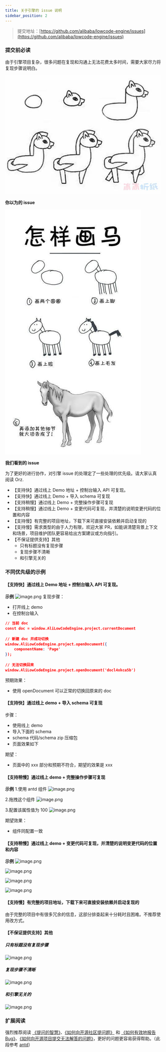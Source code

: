 ```yaml
---
title: 关于引擎的 issue 说明
sidebar_position: 2
---
```

> 提交地址：[https://github.com/alibaba/lowcode-engine/issues](https://github.com/alibaba/lowcode-engine/issues)

### 提交前必读
由于引擎项目复杂，很多问题在复现和沟通上无法花费太多时间，需要大家尽力将复现步骤说明白。


![image.png](./img/you-think.png)

**你以为的 issue**


![image.png](./img/i-see.png)

**我们看到的 issue**

为了更好的进行协作，对引擎 issue 的处理定了一些处理的优先级。请大家认真阅读 Orz.

- 【支持快】通过线上 Demo 地址 + 控制台输入 API 可复现。
- 【支持快】通过线上 Demo + 导入 schema 可复现
- 【支持稍慢】通过线上 Demo + 完整操作步骤可复现
- 【支持稍慢】通过线上 Demo + 变更代码可复现，并清楚的说明变更代码的位置和内容
- 【支持慢】有完整的项目地址，下载下来可直接安装依赖并启动复现的
- 【支持慢】需求类型的由于人力有限，欢迎大家 PR，如能讲清楚背景上下文和场景，项目维护团队更容易给出方案建议或方向指引。
- 【不保证提供支持】其他
   - 只有标题没有复现步骤
   - 复现步骤不清晰
   - 和引擎无关的

### 不同优先级的示例
#### 【支持快】通过线上 Demo 地址 + 控制台输入 API 可复现。
**示例**
![image.png](https://img.alicdn.com/imgextra/i1/O1CN01np6ARb1KnJFOELjXg_!!6000000001208-2-tps-3322-1862.png)
复现步骤：

- 打开线上 demo
- 在控制台输入
```json
// 当前 doc
const doc = window.AliLowCodeEngine.project.currentDocument

// 新建 doc 并成功切换
window.AliLowCodeEngine.project.openDocument({
    componentName: 'Page'
});

// 无法切换回来
window.AliLowCodeEngine.project.openDocument('docl4xkca5b')
```

预期效果：

- 使用 openDocument 可以正常的切换回原来的 doc

#### 【支持快】通过线上 demo + 导入 schema 可复现
步骤：

- 使用线上 demo
- 导入下面的 schema
- schema 代码/schema zip 压缩包
- 页面效果如下

期望：

- 页面中的 xxx 部分和预期不符合，期望的效果是 xxx

#### 【支持稍慢】通过线上 demo + 完整操作步骤可复现
**示例**
1.使用 antd 组件
![image.png](https://img.alicdn.com/imgextra/i4/O1CN019dFe4Y24SDKbmpbdw_!!6000000007389-2-tps-3584-1812.png)

2.拖拽这个组件
![image.png](https://img.alicdn.com/imgextra/i2/O1CN0109SdxO1OtxSbpLn4Q_!!6000000001764-2-tps-3584-1802.png)

3.配置该属性值为 100
![image.png](https://img.alicdn.com/imgextra/i3/O1CN01WeVXpW1HBny0VmQcS_!!6000000000720-2-tps-3584-1800.png)

期望效果：

- 组件同配置一致

#### 【支持稍慢】通过线上 demo + 变更代码可复现，并清楚的说明变更代码的位置和内容
**示例**
![image.png](https://img.alicdn.com/imgextra/i4/O1CN01FL0Urq1tl1pLcYhJH_!!6000000005941-2-tps-1892-754.png)

![image.png](https://img.alicdn.com/imgextra/i3/O1CN01WIpR9V1i363wzyFzi_!!6000000004356-2-tps-1917-778.png)

![image.png](https://img.alicdn.com/imgextra/i1/O1CN01ZDkR3n1MNmP2uk15t_!!6000000001423-2-tps-1836-253.png)

![image.png](https://img.alicdn.com/imgextra/i4/O1CN01OKzt1Z28b9WZIbM6B_!!6000000007950-2-tps-1912-914.png)

#### 【支持慢】有完整的项目地址，下载下来可直接安装依赖并启动复现的
由于完整的项目中有很多冗余的信息，这部分排查起来十分耗时且困难。不推荐使用改方式。

#### 【不保证提供支持】其他
##### 只有标题没有复现步骤
![image.png](https://img.alicdn.com/imgextra/i3/O1CN017rO2gR1YKpEgIMBjh_!!6000000003041-2-tps-2520-1020.png)

##### 复现步骤不清晰
![image.png](https://img.alicdn.com/imgextra/i4/O1CN01vtHi5z225CC7aFVS2_!!6000000007068-2-tps-3584-1666.png)

##### 和引擎无关的
![image.png](https://img.alicdn.com/imgextra/i2/O1CN01KxqT9M1vcu25xJHFP_!!6000000006194-2-tps-2548-1430.png)




### 扩展阅读
强烈推荐阅读 [《提问的智慧》](https://github.com/ryanhanwu/How-To-Ask-Questions-The-Smart-Way)、[《如何向开源社区提问题》](https://github.com/seajs/seajs/issues/545) 和 [《如何有效地报告 Bug》](http://www.chiark.greenend.org.uk/~sgtatham/bugs-cn.html)、[《如何向开源项目提交无法解答的问题》](https://zhuanlan.zhihu.com/p/25795393)，更好的问题更容易获得帮助。（此段参考 [antd](https://github.com/ant-design/ant-design)）
